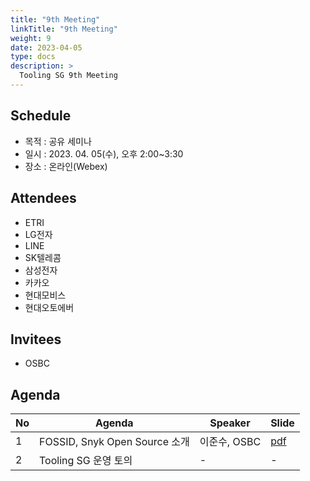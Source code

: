 ```yaml
---
title: "9th Meeting"
linkTitle: "9th Meeting"
weight: 9
date: 2023-04-05
type: docs
description: >
  Tooling SG 9th Meeting
---
```


## Schedule

* 목적 : 공유 세미나
* 일시 : 2023. 04. 05(수), 오후 2:00~3:30
* 장소 : 온라인(Webex)

## Attendees
* ETRI
* LG전자
* LINE
* SK텔레콤 
* 삼성전자
* 카카오
* 현대모비스
* 현대오토에버

## Invitees
* OSBC

## Agenda
| No | Agenda           | Speaker | Slide |
|----|-----------------|------|------|
| 1  | FOSSID, Snyk Open Source 소개 | 이준수, OSBC | [pdf](Session1_OSBC.pdf) |
| 2  | Tooling SG 운영 토의 | - | - |